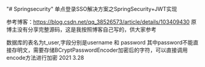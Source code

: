 "# Springsecurity" 
单点登录SSO解决方案之SpringSecurity+JWT实现

参考博客：https://blog.csdn.net/qq_38526573/article/details/103409430
原博主没有分享完整源码，这是我按照博客自己写的，供大家参考


数据库的表名为t_user,字段分别是username 和 password
其中password不能直接存明文，需要存储BCryptPasswordEncoder加密后的字符，可以直接调用encode方法进行加密
2021 3.28
